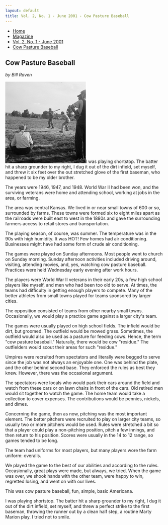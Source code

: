```yaml
---
layout: default
title: Vol. 2, No. 1 - June 2001 - Cow Pasture Baseball
---
```

<nav class="breadcrumb" aria-label="breadcrumbs">
  <ul>
    <li><a href="{{ site.url }}{{ site.baseurl }}">Home</a></li>
    <li><a href="../magazine-home.html">Magazine</a></li>
    <li><a href="bi_vol_2_no_1_home.html">Vol. 2, No. 1 - June 2001</a></li>
    <li class="is-active"><a href="#" aria-current="page">Cow Pasture Baseball</a></li>
  </ul>
</nav>

<section class="storycontent">
  <h1>Cow Pasture Baseball</h1>
  <p><em>by Bill Raven</em></p>

  <p>
    <img src="images/cow_pasture_baseball.png" class="float-left" alt="Cow Pasture Baseball">I was playing shortstop. The batter hit a sharp grounder to my right, I dug it out of the dirt infield, set myself, and threw it six feet over the out stretched glove of the first baseman, who happened to be my older brother.
  </p>

  <p>
    The years were 1946, 1947, and 1948. World War II had been won, and the surviving veterans were home and attending school, working at jobs in the area, or farming.
  </p>

  <p>
    The area was central Kansas. We lived in or near small towns of 600 or so, surrounded by farms. These towns were formed six to eight miles apart as the railroads were built east to west in the 1880s and gave the surrounding farmers access to retail stores and transportation.
  </p>

  <p>
    The playing season, of course, was summer. The temperature was in the 90s with high humidity. It was HOT! Few homes had air conditioning. Businesses might have had some form of crude air conditioning.
  </p>

  <p>
    The games were played on Sunday afternoons. Most people went to church on Sunday morning. Sunday afternoon activities included driving around, visiting, attending movies, and, yes, watching cow pasture baseball. Practices were held Wednesday early evening after work hours.
  </p>

  <p>
    The players were World War II veterans in their early 20s, a few high school players like myself, and men who had been too old to serve. At times, the teams had difficulty in getting enough players to compete. Many of the better athletes from small towns played for teams sponsored by larger cities.
  </p>

  <p>
    The opposition consisted of teams from other nearby small towns. Occasionally, we would play a practice game against a larger city's team.
  </p>

  <p>
    The games were usually played on high school fields. The infield would be dirt, but groomed. The outfield would be mowed grass. Sometimes, the outfield would also be used as a pasture for feeding cows. Hence, the term "cow pasture baseball." Naturally, there would be cow "residue." The outfielders would scout their areas for such "residue."
  </p>

  <p>
    Umpires were recruited from spectators and literally were begged to serve since the job was not always an enjoyable one. One was behind the plate, and the other behind second base. They enforced the rules as best they knew. However, there was the occasional argument.
  </p>

  <p>
    The spectators were locals who would park their cars around the field and watch from these cars or on lawn chairs in front of the cars. Old retired men would sit together to watch the game. The home team would take a collection to cover expenses. The contributions would be pennies, nickels, and dimes.
  </p>

  <p>
    Concerning the game, then as now, pitching was the most important element. The better pitchers were recruited to play on larger city teams, so usually two or more pitchers would be used. Rules were stretched a bit so that a player could play a non-pitching position, pitch a few innings, and then return to his position. Scores were usually in the 14 to 12 range, so games tended to be long.
  </p>

  <p>
    The team had uniforms for most players, but many players wore the farm uniform:  overalls.
  </p>

  <p>
    We played the game to the best of our abilities and according to the rules. Occasionally, great plays were made, but always, we tried. When the game was over, we shook hands with the other team, were happy to win, regretted losing, and went on with our lives.
  </p>

  <p>
    This was cow pasture baseball, fun, simple, basic Americana.
  </p>

  <p>
    I was playing shortstop. The batter hit a sharp grounder to my right, I dug it out of the dirt infield, set myself, and threw a perfect strike to the first baseman, throwing the runner out by a clean half step, a routine Marty Marion play. I tried not to smile.
  </p>

</section>
